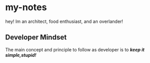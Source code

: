 # my-notes

hey! Im an architect, food enthusiast, and an overlander!

## **Developer Mindset**

The main concept and principle to follow as developer is to ***keep it simple,stupid!***